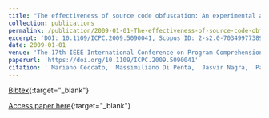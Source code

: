 ```yaml
---
title: "The effectiveness of source code obfuscation: An experimental assessment"
collection: publications
permalink: /publication/2009-01-01-The-effectiveness-of-source-code-obfuscation-An-experimental-assessment
excerpt: 'DOI: 10.1109/ICPC.2009.5090041, Scopus ID: 2-s2.0-70349977389, Cited by: 40'
date: 2009-01-01
venue: 'The 17th IEEE International Conference on Program Comprehension, ICPC 2009, Vancouver, British Columbia, Canada, May 17-19, 2009'
paperurl: 'https://doi.org/10.1109/ICPC.2009.5090041'
citation: ' Mariano Ceccato,  Massimiliano Di Penta,  Jasvir Nagra,  Paolo Falcarin,  Filippo Ricca,  Marco Torchiano,  Paolo Tonella, &quot;The effectiveness of source code obfuscation: An experimental assessment.&quot; The 17th IEEE International Conference on Program Comprehension, ICPC 2009, Vancouver, British Columbia, Canada, May 17-19, 2009, 2009.'
---
```

[Bibtex](https://dblp.org/rec/bib/conf/iwpc/CeccatoPNFRTT09){:target="_blank"}

[Access paper here](https://doi.org/10.1109/ICPC.2009.5090041){:target="_blank"}
